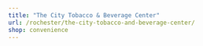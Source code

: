 ```yaml
---
title: "The City Tobacco & Beverage Center"
url: /rochester/the-city-tobacco-and-beverage-center/
shop: convenience
---
```

